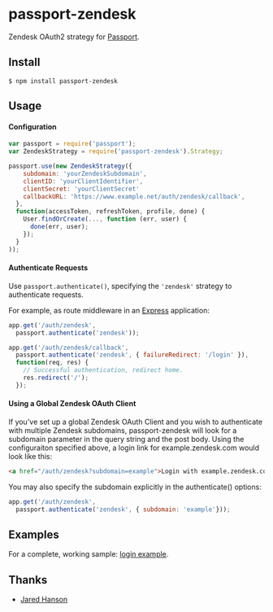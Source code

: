 # passport-zendesk

Zendesk OAuth2 strategy for [Passport](http://passportjs.org).

## Install

    $ npm install passport-zendesk

## Usage

#### Configuration

```javascript
var passport = require('passport');
var ZendeskStrategy = require('passport-zendesk').Strategy;

passport.use(new ZendeskStrategy({
    subdomain: 'yourZendeskSubdomain',
    clientID: 'yourClientIdentifier',
    clientSecret: 'yourClientSecret'
    callbackURL: 'https://www.example.net/auth/zendesk/callback',
  },
  function(accessToken, refreshToken, profile, done) {
    User.findOrCreate(..., function (err, user) {
      done(err, user);
    });
  }
));
```

#### Authenticate Requests

Use `passport.authenticate()`, specifying the `'zendesk'` strategy to
authenticate requests.

For example, as route middleware in an [Express](http://expressjs.com/)
application:

```javascript
app.get('/auth/zendesk',
  passport.authenticate('zendesk'));

app.get('/auth/zendesk/callback',
  passport.authenticate('zendesk', { failureRedirect: '/login' }),
  function(req, res) {
    // Successful authentication, redirect home.
    res.redirect('/');
  });
```

#### Using a Global Zendesk OAuth Client

If you've set up a global Zendesk OAuth Client and you wish to authenticate with multiple Zendesk subdomains, passport-zendesk will look for a subdomain parameter in the query string and the post body. Using the configuraiton specified above, a login link for example.zendesk.com would look like this:

```html
<a href="/auth/zendesk?subdomain=example">Login with example.zendesk.com</a>
```

You may also specify the subdomain explicitly in the authenticate() options:

```javascript
app.get('/auth/zendesk',
  passport.authenticate('zendesk', { subdomain: 'example'}));
```

## Examples

For a complete, working sample: [login example](https://github.com/radialpoint/passport-zendesk/tree/master/examples/login).

## Thanks

  - [Jared Hanson](http://github.com/jaredhanson)
